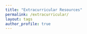 ```yaml
---
title: "Extracurricular Resources"
permalink: /extracurricular/
layout: tags
author_profile: true
---
```

